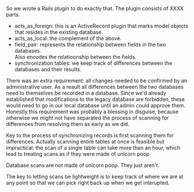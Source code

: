 <!-- vim: ft=text:fo=tcqwa
-->
So we wrote a Rails plugin to do exactly that.  The plugin consists of XXXX 
parts.

- acts_as_foreign: this is an ActiveRecord plugin that marks model objects that 
  resides in the existing database.
- acts_as_local: the complement of the above.
- field_pair: represents the relationship between fields in the two databases.  
  Also encodes the relatioonship between the fields.
- synchronization tables: we keep track of differences between the databases 
  and their results.

There was an extra requirement: all changes needed to be confirmed by an 
administrative user.  As a reault all differences between the two databases 
need to themselves be recorded in a database.  Since we'd already established 
that modifications to the legacy database are forbidden, these would need to go 
in our local database until an admin could approve them.  Honestly this 
requirement was probably a blessing in disguise, because otherwise we might not 
have separated the process of scanning for differences from resolving them as 
early as we did.  

Key to the process of synchronizing records is first scanning them for 
differences.  Actually scanning entire tables at once is feasible but 
impractical: the scan of a single table can take more than an hour, which lead 
to treating scans as if they were made of unicorn poop.  

Database scans are not made of unicorn poop.  They just aren't.  

The key to letting scans be lightweight is to keep track of where we are at any 
point so that we can pick right back up when we get interupted.
